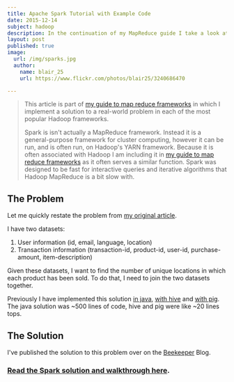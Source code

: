 ```yaml
---
title: Apache Spark Tutorial with Example Code
date: 2015-12-14
subject: hadoop
description: In the continuation of my MapReduce guide I take a look at how to solve a real world problem using Spark and Scala
layout: post
published: true
image:
  url: /img/sparks.jpg
  author:
    name: blair_25
    url: https://www.flickr.com/photos/blair25/3240686470

---
```


> This article is part of [my guide to map reduce frameworks][4] in which I implement a solution to a real-world problem in each of the most popular Hadoop frameworks.  
>  
> Spark is isn't actually a MapReduce framework. Instead it is a general-purpose framework for cluster computing, however it can be run, and is often run, on Hadoop's YARN framework. Because it is often associated with Hadoop I am including it in [my guide to map reduce frameworks][4] as it often serves a similar function. Spark was designed to be fast for interactive queries and iterative algorithms that Hadoop MapReduce is a bit slow with.
> 


## The Problem

Let me quickly restate the problem from [my original article][6].

I have two datasets:

1. User information (id, email, language, location)
2. Transaction information (transaction-id, product-id, user-id, purchase-amount, item-description)

Given these datasets, I want to find the number of unique locations in which each product has been sold. To do that, I need to join the two datasets together.

Previously I have implemented this solution [in java][7], [with hive][8] and [with pig][9]. The java solution was ~500 lines of code, hive and pig were like ~20 lines tops.

## The Solution

I've published the solution to this problem over on the [Beekeeper](http://beekeeperdata.com) Blog. 

### [Read the Spark solution and walkthrough here](http://beekeeperdata.com/posts/hadoop/2015/12/14/spark-scala-tutorial.html).

[4]: http://blog.matthewrathbone.com/2013/01/05/a-quick-guide-to-hadoop-map-reduce-frameworks.html
[6]: /2013/01/05/a-quick-guide-to-hadoop-map-reduce-frameworks.html#walkthrough
[7]: /2013/02/09/real-world-hadoop-implementing-a-left-outer-join-in-hadoop-map-reduce.html
[8]: /2013/02/20/real-world-hadoop---implementing-a-left-outer-join-in-hive.html
[9]: /2013/04/07/real-world-hadoop---implementing-a-left-outer-join-in-pig.html
